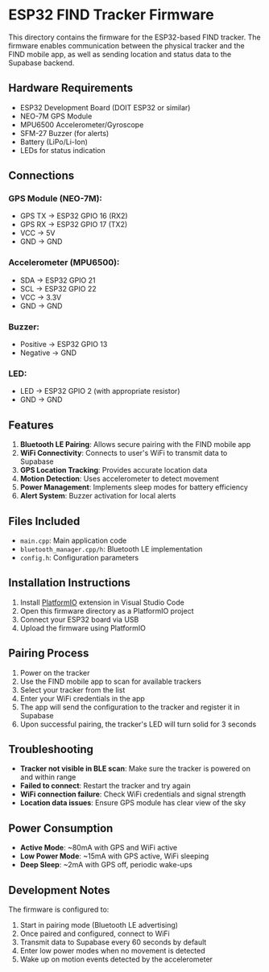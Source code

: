 # ESP32 FIND Tracker Firmware

This directory contains the firmware for the ESP32-based FIND tracker. The firmware enables communication between the physical tracker and the FIND mobile app, as well as sending location and status data to the Supabase backend.

## Hardware Requirements

- ESP32 Development Board (DOIT ESP32 or similar)
- NEO-7M GPS Module
- MPU6500 Accelerometer/Gyroscope
- SFM-27 Buzzer (for alerts)
- Battery (LiPo/Li-Ion)
- LEDs for status indication

## Connections

### GPS Module (NEO-7M):
- GPS TX → ESP32 GPIO 16 (RX2)
- GPS RX → ESP32 GPIO 17 (TX2)
- VCC → 5V
- GND → GND

### Accelerometer (MPU6500):
- SDA → ESP32 GPIO 21
- SCL → ESP32 GPIO 22
- VCC → 3.3V
- GND → GND

### Buzzer:
- Positive → ESP32 GPIO 13
- Negative → GND

### LED:
- LED → ESP32 GPIO 2 (with appropriate resistor)
- GND → GND

## Features

1. **Bluetooth LE Pairing**: Allows secure pairing with the FIND mobile app
2. **WiFi Connectivity**: Connects to user's WiFi to transmit data to Supabase
3. **GPS Location Tracking**: Provides accurate location data
4. **Motion Detection**: Uses accelerometer to detect movement
5. **Power Management**: Implements sleep modes for battery efficiency
6. **Alert System**: Buzzer activation for local alerts

## Files Included

- `main.cpp`: Main application code
- `bluetooth_manager.cpp/h`: Bluetooth LE implementation
- `config.h`: Configuration parameters

## Installation Instructions

1. Install [PlatformIO](https://platformio.org/) extension in Visual Studio Code
2. Open this firmware directory as a PlatformIO project
3. Connect your ESP32 board via USB
4. Upload the firmware using PlatformIO

## Pairing Process

1. Power on the tracker
2. Use the FIND mobile app to scan for available trackers
3. Select your tracker from the list
4. Enter your WiFi credentials in the app
5. The app will send the configuration to the tracker and register it in Supabase
6. Upon successful pairing, the tracker's LED will turn solid for 3 seconds

## Troubleshooting

- **Tracker not visible in BLE scan**: Make sure the tracker is powered on and within range
- **Failed to connect**: Restart the tracker and try again
- **WiFi connection failure**: Check WiFi credentials and signal strength
- **Location data issues**: Ensure GPS module has clear view of the sky

## Power Consumption

- **Active Mode**: ~80mA with GPS and WiFi active
- **Low Power Mode**: ~15mA with GPS active, WiFi sleeping
- **Deep Sleep**: ~2mA with GPS off, periodic wake-ups

## Development Notes

The firmware is configured to:
1. Start in pairing mode (Bluetooth LE advertising)
2. Once paired and configured, connect to WiFi
3. Transmit data to Supabase every 60 seconds by default
4. Enter low power modes when no movement is detected
5. Wake up on motion events detected by the accelerometer
